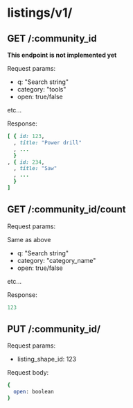 
# listings/v1/

## GET /:community_id

**This endpoint is not implemented yet**

Request params:

* q: "Search string"
* category: "tools"
* open: true/false

etc...

Response:

```ruby
[ { id: 123,
  , title: "Power drill"
  , ...
  }
, { id: 234,
  , title: "Saw"
  , ...
  }
]
```

## GET /:community_id/count

Request params:

Same as above

* q: "Search string"
* category: "category_name"
* open: true/false

etc...

Response:

```ruby
123
```

## PUT /:community_id/

Request params:

* listing\_shape\_id: 123

Request body:

```ruby
{
  open: boolean
}
```

